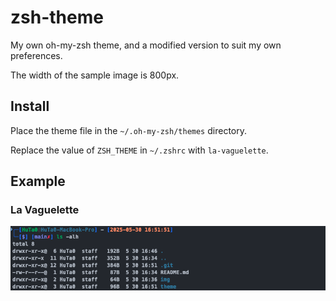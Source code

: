 # zsh-theme
My own oh-my-zsh theme, and a modified version to suit my own preferences.

The width of the sample image is 800px.

## Install

Place the theme file in the `~/.oh-my-zsh/themes` directory.

Replace the value of `ZSH_THEME` in `~/.zshrc` with `la-vaguelette`.

## Example

### La Vaguelette

![la-vaguelette](./img/la-vaguelette.jpg)

